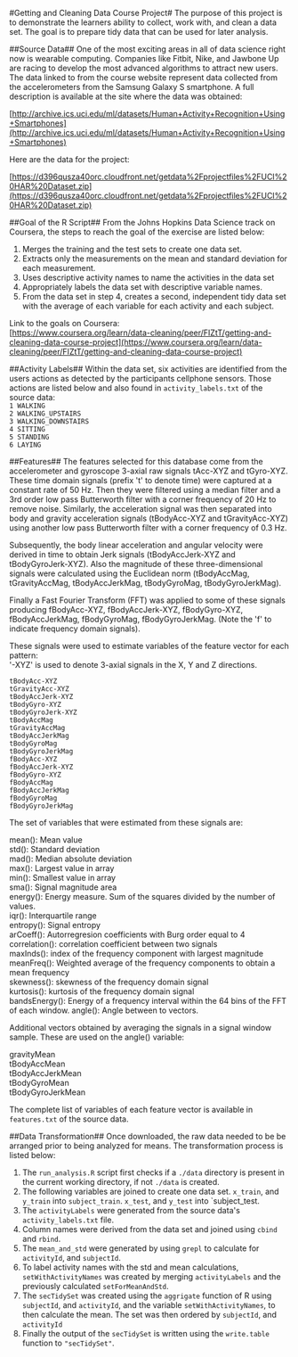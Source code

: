 #Getting and Cleaning Data Course Project#
The purpose of this project is to demonstrate the learners ability to collect, work with, and clean a data set. The goal is to prepare tidy data that can be used for later analysis.  

##Source Data##
One of the most exciting areas in all of data science right now is wearable computing.  Companies like Fitbit, Nike, and Jawbone Up are racing to develop the most advanced algorithms to attract new users. The data linked to from the course website represent data collected from the accelerometers from the Samsung Galaxy S smartphone. A full description is available at the site where the data was obtained:

[http://archive.ics.uci.edu/ml/datasets/Human+Activity+Recognition+Using+Smartphones](http://archive.ics.uci.edu/ml/datasets/Human+Activity+Recognition+Using+Smartphones)  

Here are the data for the project:

[https://d396qusza40orc.cloudfront.net/getdata%2Fprojectfiles%2FUCI%20HAR%20Dataset.zip](https://d396qusza40orc.cloudfront.net/getdata%2Fprojectfiles%2FUCI%20HAR%20Dataset.zip)

##Goal of the R Script##
From the Johns Hopkins Data Science track on Coursera, the steps to reach the goal of the exercise are listed below:

1. Merges the training and the test sets to create one data set.
2. Extracts only the measurements on the mean and standard deviation for each measurement.
3. Uses descriptive activity names to name the activities in the data set
4. Appropriately labels the data set with descriptive variable names.
5. From the data set in step 4, creates a second, independent tidy data set with the average of each variable for each activity and each subject.

Link to the goals on Coursera:  
[https://www.coursera.org/learn/data-cleaning/peer/FIZtT/getting-and-cleaning-data-course-project](https://www.coursera.org/learn/data-cleaning/peer/FIZtT/getting-and-cleaning-data-course-project)

##Activity Labels##
Within the data set, six activities are identified from the users actions as detected by the participants cellphone sensors.  Those actions are listed below and also found in `activity_labels.txt` of the source data:  
`1 WALKING`  
`2 WALKING_UPSTAIRS`  
`3 WALKING_DOWNSTAIRS`  
`4 SITTING`  
`5 STANDING`  
`6 LAYING`  

##Features##
The features selected for this database come from the accelerometer and gyroscope 3-axial raw signals tAcc-XYZ and tGyro-XYZ. These time domain signals (prefix 't' to denote time) were captured at a constant rate of 50 Hz. Then they were filtered using a median filter and a 3rd order low pass Butterworth filter with a corner frequency of 20 Hz to remove noise. Similarly, the acceleration signal was then separated into body and gravity acceleration signals (tBodyAcc-XYZ and tGravityAcc-XYZ) using another low pass Butterworth filter with a corner frequency of 0.3 Hz. 

Subsequently, the body linear acceleration and angular velocity were derived in time to obtain Jerk signals (tBodyAccJerk-XYZ and tBodyGyroJerk-XYZ). Also the magnitude of these three-dimensional signals were calculated using the Euclidean norm (tBodyAccMag, tGravityAccMag, tBodyAccJerkMag, tBodyGyroMag, tBodyGyroJerkMag). 

Finally a Fast Fourier Transform (FFT) was applied to some of these signals producing fBodyAcc-XYZ, fBodyAccJerk-XYZ, fBodyGyro-XYZ, fBodyAccJerkMag, fBodyGyroMag, fBodyGyroJerkMag. (Note the 'f' to indicate frequency domain signals). 

These signals were used to estimate variables of the feature vector for each pattern:  
'-XYZ' is used to denote 3-axial signals in the X, Y and Z directions.

`tBodyAcc-XYZ`  
`tGravityAcc-XYZ`  
`tBodyAccJerk-XYZ`  
`tBodyGyro-XYZ`  
`tBodyGyroJerk-XYZ`  
`tBodyAccMag`  
`tGravityAccMag`  
`tBodyAccJerkMag`  
`tBodyGyroMag`  
`tBodyGyroJerkMag`  
`fBodyAcc-XYZ`  
`fBodyAccJerk-XYZ`  
`fBodyGyro-XYZ`  
`fBodyAccMag`  
`fBodyAccJerkMag`  
`fBodyGyroMag`  
`fBodyGyroJerkMag`  

The set of variables that were estimated from these signals are: 

mean(): Mean value  
std(): Standard deviation  
mad(): Median absolute deviation   
max(): Largest value in array   
min(): Smallest value in array  
sma(): Signal magnitude area  
energy(): Energy measure. Sum of the squares divided by the number of values.   
iqr(): Interquartile range   
entropy(): Signal entropy  
arCoeff(): Autorregresion coefficients with Burg order equal to 4  
correlation(): correlation coefficient between two signals  
maxInds(): index of the frequency component with largest magnitude  
meanFreq(): Weighted average of the frequency components to obtain a mean frequency  
skewness(): skewness of the frequency domain signal   
kurtosis(): kurtosis of the frequency domain signal   
bandsEnergy(): Energy of a frequency interval within the 64 bins of the FFT of each window.
angle(): Angle between to vectors.  

Additional vectors obtained by averaging the signals in a signal window sample. These are used on the angle() variable:

gravityMean  
tBodyAccMean  
tBodyAccJerkMean  
tBodyGyroMean  
tBodyGyroJerkMean  

The complete list of variables of each feature vector is available in `features.txt` of the source data.

##Data Transformation##
Once downloaded, the raw data needed to be be arranged prior to being analyzed for means.  The transformation process is listed below:  

1. The `run_analysis.R` script first checks if a `./data` directory is present in the current working directory, if not `./data` is created.
2. The following variables are joined to create one data set.  `x_train`, and `y_train` into `subject_train`.  `x_test`, and `y_test` into `subject_test.  
3. The `activityLabels` were generated from the source data's `activity_labels.txt` file.
4. Column names were derived from the data set and joined using `cbind` and `rbind`.
5. The `mean_and_std` were generated by using `grepl` to calculate for  `activityId`, and `subjectId`.
6. To label activity names with the std and mean calculations, `setWithActivityNames` was created by merging `activityLabels` and the previously calculated `setForMeanAndStd`.
7. The `secTidySet` was created using the `aggrigate` function of R using `subjectId`, and `activityId`, and the variable `setWithActivityNames`, to then calculate the mean.  The set was then ordered by `subjectId`, and `activityId`
8. Finally the output of the `secTidySet` is written using the `write.table` function to `"secTidySet"`.












































